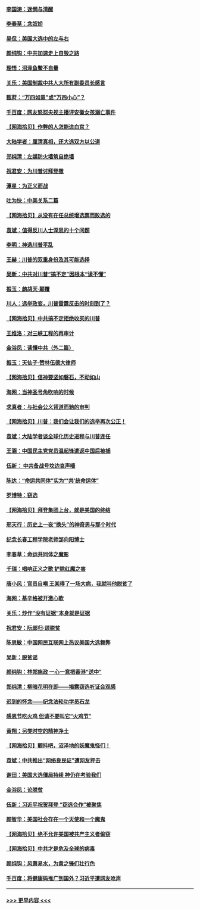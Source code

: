 #### [李国涛：迷惘与清醒](../pages/nsc993/n12607532.md?t=12100651) 
#### [李春草：念奴娇](../pages/nsc993/n12607083.md?t=12100651) 
#### [吴侃：美国大选中的左与右](../pages/nsc993/n12607054.md?t=12100651) 
#### [颜纯钩：中共加速走上自毁之路](../pages/nsc993/n12606473.md?t=12100651) 
#### [理悟：沼泽鱼鳖不自量](../pages/nsc993/n12606454.md?t=12100651) 
#### [关乐：美国制裁中共人大所有副委员长感言](../pages/nsc993/n12606442.md?t=12100651) 
#### [甄莳：“万四如意”或“万四小心”？](../pages/nsc993/n12606091.md?t=12100651) 
#### [千百度：网友怒怼央视主播评安徽女孩溺亡事件](../pages/nsc993/n12605370.md?t=12100651) 
#### [【网海拾贝】作弊的人怎能进白宫？](../pages/nsc993/n12603546.md?t=12100651) 
#### [大陆学者：厘清真相，还大选双方以公道](../pages/nsc993/n12603475.md?t=12100651) 
#### [郑纯清：左媒防火墙筑自绝墙](../pages/nsc993/n12602226.md?t=12100651) 
#### [祝君安：为川普讨拜登檄](../pages/nsc993/n12602199.md?t=12100651) 
#### [潭星：为正义而战](../pages/nsc993/n12600926.md?t=12100651) 
#### [吐为快：中美关系二篇](../pages/nsc993/n12600908.md?t=12100651) 
#### [【网海拾贝】从没有在任总统增选票而败选的](../pages/nsc993/n12600435.md?t=12100651) 
#### [袁斌：值得反川人士深思的十个问题](../pages/nsc993/n12600332.md?t=12100651) 
#### [李明：神选川普平乱](../pages/nsc993/n12599751.md?t=12100651) 
#### [王赫：川普的双重身份及其可能选择](../pages/nsc993/n12599723.md?t=12100651) 
#### [吴新：中共对川普“搞不定”因根本“读不懂”](../pages/nsc993/n12599502.md?t=12100651) 
#### [振玉：鹧鸪天‧颠覆](../pages/nsc993/n12599494.md?t=12100651) 
#### [川人：选举政变，川普雷霆反击的时刻到了？](../pages/nsc993/n12599291.md?t=12100651) 
#### [【网海拾贝】中共搞不定拒绝收买的川普](../pages/nsc993/n12598955.md?t=12100651) 
#### [王维洛：对三峡工程的再审计](../pages/nsc993/n12598436.md?t=12100651) 
#### [金浴凤：读懂中共（外二篇）](../pages/nsc993/n12597943.md?t=12100651) 
#### [振玉：天仙子‧赞林伍德大律师](../pages/nsc993/n12597929.md?t=12100651) 
#### [【网海拾贝】信神要坚如磐石，不动如山](../pages/nsc993/n12597901.md?t=12100651) 
#### [海网：当神圣号角吹响的时候](../pages/nsc993/n12595891.md?t=12100651) 
#### [求真者：与社会公义背道而驰的审判](../pages/nsc993/n12595868.md?t=12100651) 
#### [【网海拾贝】川普：我们会让我们的选举再次公正！](../pages/nsc993/n12594930.md?t=12100651) 
#### [袁斌：大陆学者谈全球化历史进程与川普连任](../pages/nsc993/n12594690.md?t=12100651) 
#### [王涵：中国民主党党员温起锋遣返中国后被捕](../pages/nsc993/n12594540.md?t=12100651) 
#### [伍新： 中共备战号坟边哀声嚎](../pages/nsc993/n12593086.md?t=12100651) 
#### [陈达：“命运共同体”实为“‘共’统命运体”](../pages/nsc993/n12590865.md?t=12100651) 
#### [罗博特：窃选](../pages/nsc993/n12590619.md?t=12100651) 
#### [【网海拾贝】拜登集团上台，就是美国的终结](../pages/nsc993/n12589725.md?t=12100651) 
#### [邢天行：历史上一夜“换头”的神奇男与那个时代](../pages/nsc993/n12589424.md?t=12100651) 
#### [纪念长春工程学院老师邹向阳博士](../pages/nsc993/n12585390.md?t=12100651) 
#### [李春草：命运共同体之魔影](../pages/nsc993/n12585026.md?t=12100651) 
#### [千瑞：唱响正义之歌 铲除红魔之害](../pages/nsc993/n12585002.md?t=12100651) 
#### [唐小风：官员自嘲 王某得了一场大病，我就叫他脱贫了](../pages/nsc993/n12584981.md?t=12100651) 
#### [海网：基辛格被开激心歌](../pages/nsc993/n12584946.md?t=12100651) 
#### [关乐：炒作“没有证据”本身就是证据](../pages/nsc993/n12583146.md?t=12100651) 
#### [祝君安：阮郎归‧颂脱贫](../pages/nsc993/n12583119.md?t=12100651) 
#### [陈思敏：中国网民互联网上热议美国大选舞弊](../pages/nsc993/n12582845.md?t=12100651) 
#### [吴新：脱贫谣](../pages/nsc993/n12580839.md?t=12100651) 
#### [颜纯钩：林郑施政 一心一意把香港“送中”](../pages/nsc993/n12580805.md?t=12100651) 
#### [郑纯清：柳暗花明在即——揭露窃选听证会观感](../pages/nsc993/n12580795.md?t=12100651) 
#### [迟到的怀念——纪念法轮功学员石龙](../pages/nsc993/n12580245.md?t=12100651) 
#### [感恩节吃火鸡  但请不要叫它“火鸡节”](../pages/nsc993/n12580252.md?t=12100651) 
#### [黄翔：另类时空的精神净土](../pages/nsc993/n12578638.md?t=12100651) 
#### [【网海拾贝】颤抖吧，沼泽地的妖魔鬼怪们！](../pages/nsc993/n12578552.md?t=12100651) 
#### [袁斌：中共推出“网络良民证”遭网友抨击](../pages/nsc993/n12578511.md?t=12100651) 
#### [谢田：美国大选僵局持续 神仍在考验我们](../pages/nsc993/n12577432.md?t=12100651) 
#### [金浴凤：论脱贫](../pages/nsc993/n12576386.md?t=12100651) 
#### [伍新：习近平祝贺拜登 “窃选合作”被聚焦](../pages/nsc993/n12576358.md?t=12100651) 
#### [颜智华：美国社会存在一个天使和一个魔鬼](../pages/nsc993/n12574299.md?t=12100651) 
#### [【网海拾贝】绝不允许美国被共产主义者偷窃](../pages/nsc993/n12573396.md?t=12100651) 
#### [【网海拾贝】中共才是危及全球的病毒](../pages/nsc993/n12571204.md?t=12100651) 
#### [颜纯钩：风萧易水，为黄之锋们壮行色](../pages/nsc993/n12571487.md?t=12100651) 
#### [千百度：将健康码推广到国外？习近平遭网友呛声](../pages/nsc993/n12570808.md?t=12100651) 

----
#### [ >>> 更早内容 <<< ](../indexes/nsc993-earlier.md)
